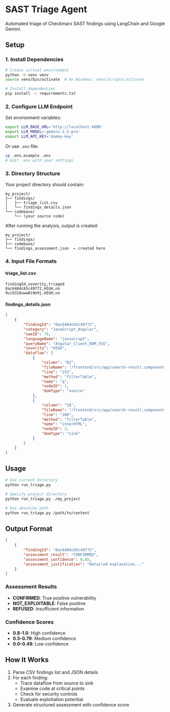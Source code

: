 # SAST Triage Agent

Automated triage of Checkmarx SAST findings using LangChain and Google Gemini.

## Setup

### 1. Install Dependencies

```bash
# Create virtual environment
python -m venv venv
source venv/bin/activate  # On Windows: venv\Scripts\activate

# Install dependencies
pip install -r requirements.txt
```

### 2. Configure LLM Endpoint

Set environment variables:
```bash
export LLM_BASE_URL='http://localhost:4000'
export LLM_MODEL='gemini-2.5-pro'
export LLM_API_KEY='dummy-key'
```

Or use `.env` file:
```bash
cp .env.example .env
# Edit .env with your settings
```

### 3. Directory Structure

Your project directory should contain:
```
my_project/
├── findings/
│   ├── triage_list.csv
│   └── findings_details.json  
└── codebase/
    └── (your source code)
```

After running the analysis, output is created:
```
my_project/
├── findings/
├── codebase/
└── findings_assessment.json  ← created here
```

### 4. Input File Formats

#### triage_list.csv
```csv
findingId,severity,triaged
8ac6484c65c49772,HIGH,no
9ui9316uww0i9e9j,HIGH,no
```

#### findings_details.json
```json
[
    {
        "findingId": "8ac6484c65c49772",
        "category": "JavaScript_Angular",
        "cweID": 79,
        "languageName": "javascript",
        "queryName": "Angular_Client_DOM_XSS",
        "severity": "HIGH",
        "dataflow": [
            {
                "column": "62",
                "fileName": "/frontend/src/app/search-result.component.ts",
                "line": "152",
                "method": "filterTable",
                "name": "q",
                "nodeID": 1,
                "domType": "source"
            },
            {
                "column": "18",
                "fileName": "/frontend/src/app/search-result.component.ts", 
                "line": "160",
                "method": "filterTable",
                "name": "innerHTML",
                "nodeID": 2,
                "domType": "sink"
            }
        ]
    }
]
```

## Usage

```bash
# Use current directory
python run_triage.py

# Specify project directory
python run_triage.py ./my_project

# Use absolute path
python run_triage.py /path/to/context
```

## Output Format

```json
[
    {
        "findingId": "8ac6484c65c49772",
        "assessment_result": "CONFIRMED",
        "assessment_confidence": 0.85,
        "assessment_justification": "Detailed explanation..."
    }
]
```

### Assessment Results

- **CONFIRMED**: True positive vulnerability
- **NOT_EXPLOITABLE**: False positive 
- **REFUSED**: Insufficient information

### Confidence Scores

- **0.8-1.0**: High confidence
- **0.5-0.79**: Medium confidence  
- **0.0-0.49**: Low confidence

## How It Works

1. Parse CSV findings list and JSON details
2. For each finding:
   - Trace dataflow from source to sink
   - Examine code at critical points
   - Check for security controls
   - Evaluate exploitation potential
3. Generate structured assessment with confidence score